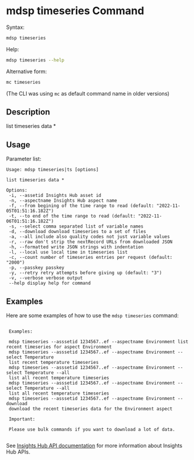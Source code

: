 # mdsp timeseries Command

Syntax:

```bash
mdsp timeseries
```

Help:

```bash
mdsp timeseries --help
```

Alternative form:

```bash
mc timeseries
```

(The CLI was using `mc` as default command name in older versions)

## Description

list timeseries data *

## Usage

Parameter list:

```text
Usage: mdsp timeseries|ts [options]

list timeseries data *

Options:
 -i, --assetid Insights Hub asset id
 -n, --aspectname Insights Hub aspect name
 -f, --from begining of the time range to read (default: "2022-11-05T01:51:16.182Z")
 -t, --to end of the time range to read (default: "2022-11-06T01:51:16.182Z")
 -s, --select comma separated list of variable names
 -d, --download download timeseries to a set of files
 -a, --all include also quality codes not just variable values
 -r, --raw don't strip the nextRecord URLs from downloaded JSON
 -h, --formatted write JSON strings with indentation
 -l, --local use local time in timeseries list
 -c, --count number of timeseries entries per request (default: "2000")
 -p, --passkey passkey
 -y, --retry retry attempts before giving up (default: "3")
 -v, --verbose verbose output
 --help display help for command

```

## Examples

Here are some examples of how to use the `mdsp timeseries` command:

```text

 Examples:

 mdsp timeseries --asssetid 1234567..ef --aspectname Environment list recent timeseries for aspect Environment
 mdsp timeseries --asssetid 1234567..ef --aspectname Environment --select Temperature 
 list recent temperature timeseries 
 mdsp timeseries --asssetid 1234567..ef --aspectname Environment --select Temperature --all 
 list all recent temperature timeseries
 mdsp timeseries --asssetid 1234567..ef --aspectname Environment --select Temperature --all 
 list all recent temperature timeseries
 mdsp timeseries --asssetid 1234567..ef --aspectname Environment --download 
 download the recent timeseries data for the Environment aspect

 Important:

 Please use bulk commands if you want to download a lot of data.


```

See [Insights Hub API documentation](https://documentation.mindsphere.io/MindSphere/apis/index.html) for more information about Insights Hub APIs.
